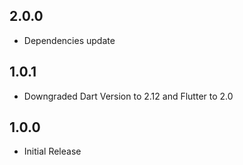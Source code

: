 ## 2.0.0

- Dependencies update

## 1.0.1

- Downgraded Dart Version to 2.12 and Flutter to 2.0

## 1.0.0

- Initial Release
